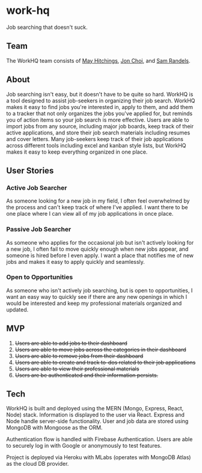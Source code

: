 # work-hq

Job searching that doesn't suck.

## Team

The WorkHQ team consists of [May Hitchings](https://github.com/mhitchi), [Jon Choi](https://github.com/Jonathan-J-Choi), and [Sam Randels](https://github.com/magiama9).

## About

Job searching isn't easy, but it doesn't have to be quite so hard. WorkHQ is a tool designed to assist job-seekers in organizing their job search. WorkHQ makes it easy to find jobs you're interested in, apply to them, and add them to a tracker that not only organizes the jobs you've applied for, but reminds you of action items so your job search is more effective. Users are able to import jobs from any source, including major job boards, keep track of their active applications, and store their job search materials including resumes and cover letters. Many job-seekers keep track of their job applications across different tools including excel and kanban style lists, but WorkHQ makes it easy to keep everything organized in one place.

## User Stories

### Active Job Searcher

As someone looking for a new job in my field, I often feel overwhelmed by the process and can't keep track of where I've applied. I want there to be one place where I can view all of my job applications in once place.

### Passive Job Searcher

As someone who applies for the occasional job but isn't actively looking for a new job, I often fail to move quickly enough when new jobs appear, and someone is hired before I even apply. I want a place that notifies me of new jobs and makes it easy to apply quickly and seamlessly.

### Open to Opportunities

As someone who isn't actively job searching, but is open to opportunities, I want an easy way to quickly see if there are any new openings in which I would be interested and keep my professional materials organized and updated.

## MVP

1. ~~Users are able to add jobs to their dashboard~~
2. ~~Users are able to move jobs across the categories in their dashboard~~
3. ~~Users are able to remove jobs from their dashboard~~
4. ~~Users are able to create and track to-dos related to their job applications~~
5. ~~Users are able to view their professional materials~~
6. ~~Users are be authenticated and their information persists.~~

## Tech

WorkHQ is built and deployed using the MERN (Mongo, Express, React, Node) stack. Information is displayed to the user via React. Express and Node handle server-side functionality. User and job data are stored using MongoDB with Mongoose as the ORM.

Authentication flow is handled with Firebase Authentication. Users are able to securely log in with Google or anonymously to test features.

Project is deployed via Heroku with MLabs (operates with MongoDB Atlas) as the cloud DB provider.
